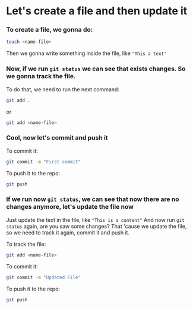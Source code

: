 # Let's create a file and then update it

### To create a file, we gonna do:
```bash
touch <name-file>
```
Then we gonna write something inside the file, like `"This a text"`

### Now, if we run `git status` we can see that exists changes. So we gonna track the file.
To do that, we need to run the next command:
```bash
git add .
```
or
```bash
git add <name-file>
```

### Cool, now let's commit and push it
To commit it:
```bash
git commit -m "First commit"
```
To push it to the repo:
```bash
git push
```

### If we run now `git status`, we can see that now there are no changes anymore, let's update the file now
Just update the text in the file, like `"This is a content"`
And now run `git status` again, are you saw some changes?
That 'cause we update the file, so we need to track it again, commit it and push it.

To track the file:
```bash
git add <name-file>
```
To commit it:
```bash
git commit -m "Updated File"
```
To push it to the repo:
```bash
git push
```